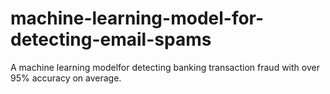 # machine-learning-model-for-detecting-email-spams

 A machine learning modelfor detecting banking transaction fraud with over 95% accuracy on average.
